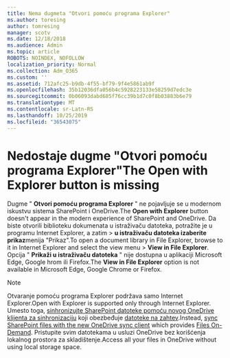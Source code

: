 ```yaml
---
title: Nema dugmeta "Otvori pomoću programa Explorer"
ms.author: toresing
author: tomresing
manager: scotv
ms.date: 12/18/2018
ms.audience: Admin
ms.topic: article
ROBOTS: NOINDEX, NOFOLLOW
localization_priority: Normal
ms.collection: Adm_O365
ms.custom: ''
ms.assetid: 712afc25-b9db-4f55-bf79-9f4e5861ab9f
ms.openlocfilehash: 35b12036dfa056b4c5928223133e58259d7edc3e
ms.sourcegitcommit: 0b06093dabd685f76cc39b1d7c0f8b03883b6e79
ms.translationtype: MT
ms.contentlocale: sr-Latn-RS
ms.lasthandoff: 10/25/2019
ms.locfileid: "36543075"
---
```

# <a name="the-open-with-explorer-button-is-missing"></a><span data-ttu-id="48d45-102">Nedostaje dugme "Otvori pomoću programa Explorer"</span><span class="sxs-lookup"><span data-stu-id="48d45-102">The Open with Explorer button is missing</span></span>

<span data-ttu-id="48d45-103">Dugme " **Otvori pomoću programa Explorer** " ne pojavljuje se u modernom iskustvu sistema SharePoint i OneDrive.</span><span class="sxs-lookup"><span data-stu-id="48d45-103">The **Open with Explorer** button doesn't appear in the modern experience of SharePoint and OneDrive.</span></span> <span data-ttu-id="48d45-104">Da biste otvorili biblioteku dokumenata u istraživaču datoteka, potražite je u programu Internet Explorer, a zatim \> **u istraživaču datoteka izaberite prikaz**menija "Prikaz".</span><span class="sxs-lookup"><span data-stu-id="48d45-104">To open a document library in File Explorer, browse to it in Internet Explorer and select the view menu \> **View in File Explorer**.</span></span> <span data-ttu-id="48d45-105">Opcija " **Prikaži u istraživaču datoteka** " nije dostupna u aplikaciji Microsoft Edge, Google hrom ili Firefox.</span><span class="sxs-lookup"><span data-stu-id="48d45-105">The **View in File Explorer** option is not available in Microsoft Edge, Google Chrome or Firefox.</span></span> 
  
> [!NOTE]
> <span data-ttu-id="48d45-106">Otvaranje pomoću programa Explorer podržava samo Internet Explorer.</span><span class="sxs-lookup"><span data-stu-id="48d45-106">Open with Explorer is supported only through Internet Explorer.</span></span> <span data-ttu-id="48d45-107">Umesto toga, [sinhronizujte SharePoint datoteke pomoću novog OneDrive klijenta za sinhronizaciju](https://support.office.com/article/6de9ede8-5b6e-4503-80b2-6190f3354a88.aspx) koji obezbeđuje [datoteke na zahtev](https://support.office.com/article/0e6860d3-d9f3-4971-b321-7092438fb38e.aspx).</span><span class="sxs-lookup"><span data-stu-id="48d45-107">Instead, [sync SharePoint files with the new OneDrive sync client](https://support.office.com/article/6de9ede8-5b6e-4503-80b2-6190f3354a88.aspx) which provides [Files On-Demand](https://support.office.com/article/0e6860d3-d9f3-4971-b321-7092438fb38e.aspx).</span></span> <span data-ttu-id="48d45-108">Pristupite svim datotekama u usluzi OneDrive bez korišćenja lokalnog prostora za skladištenje.</span><span class="sxs-lookup"><span data-stu-id="48d45-108">Access all your files in OneDrive without using local storage space.</span></span> 
  

